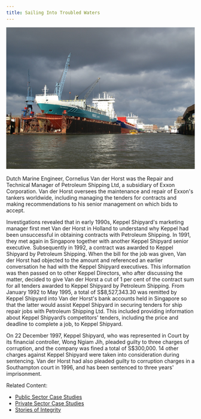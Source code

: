 ```yaml
---
title: Sailing Into Troubled Waters
---
```


<img src="/images/case/case_pte_sail-into-water1.jpg" alt="Sailing Into Troubled Waters">

Dutch Marine Engineer, Cornelius Van der Horst was the Repair and Technical Manager of Petroleum Shipping Ltd, a subsidiary of Exxon Corporation. Van der Horst oversees the maintenance and repair of Exxon's tankers worldwide, including managing the tenders for contracts and making recommendations to his senior management on which bids to accept.

Investigations revealed that in early 1990s, Keppel Shipyard's marketing manager first met Van der Horst in Holland to understand why Keppel had been unsuccessful in obtaining contracts with Petroleum Shipping. In 1991, they met again in Singapore together with another Keppel Shipyard senior executive. Subsequently in 1992, a contract was awarded to Keppel Shipyard by Petroleum Shipping. When the bill for the job was given, Van der Horst had objected to the amount and referenced an earlier conversation he had with the Keppel Shipyard executives. This information was then passed on to other Keppel Directors, who after discussing the matter, decided to give Van der Horst a cut of 1 per cent of the contract sum for all tenders awarded to Keppel Shipyard by Petroleum Shipping. From January 1992 to May 1995, a total of S$8,527,343.30 was remitted by Keppel Shipyard into Van der Horst's bank accounts held in Singapore so that the latter would assist Keppel Shipyard in securing tenders for ship repair jobs with Petroleum Shipping Ltd. This included providing information about Keppel Shipyard’s competitors' tenders, including the price and deadline to complete a job, to Keppel Shipyard.

On 22 December 1997, Keppel Shipyard, who was represented in Court by its financial controller, Wong Ngiam Jih, pleaded guilty to three charges of corruption, and the company was fined a total of S$300,000. 14 other charges against Keppel Shipyard were taken into consideration during sentencing. Van der Horst had also pleaded guilty to corruption charges in a Southampton court in 1996, and has been sentenced to three years' imprisonment.


Related Content:

* [Public Sector Case Studies](/about-corruption/case-studies/public-sector/)
* [Private Sector Case Studies](/about-corruption/case-studies/private-sector/)
* [Stories of Integrity](/about-corruption/case-studies/stories-of-integrity/)

